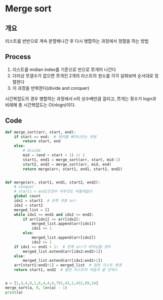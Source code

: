 # Merge sort

## 개요

리스트를 반반으로 계속 분할해나간 후 다시 병합하는 과정에서 정렬을 하는 방법



## Process

1. 리스트를 midian index를 기준으로 반으로 쪼개어 나간다
2. 더이상 쪼갤수가 없으면 쪼개진 2개의 리스트의 원소를 각각 살펴보며 순서대로 정렬한다
3. 이 과정을 반복한다(divide and conquer)

시간복잡도의 경우 병합하는 과정에서 n의 상수배만큼 걸리고, 쪼개는 횟수가 logn과 비례해 총 시간복잡도는 O(nlogn)이다.



## Code

```Python
def merge_sort(arr, start, end):
    if start == end:  # 재귀를 빠져나오는 부분
        return start, end
    else:
        # divide
        mid = (end + start + 1) // 2
        start1, end1 = merge_sort(arr, start, mid-1)
        start2, end2 = merge_sort(arr, mid, end)
        return merge(arr, start1, end1, start2, end2)


def merge(arr, start1, end1, start2, end2):
    # conquer
    # start1 = end1인경우 아무것도 바뀔게없다
    global count
    idx1 = start1  # 왼쪽 부분 arr
    idx2 = start2
    merged_list = []
    while idx1 <= end1 and idx2 <= end2:
        if arr[idx1] <= arr[idx2]:
            merged_list.append(arr[idx1])
            idx1 += 1
        else:
            merged_list.append(arr[idx2])
            idx2 += 1
    if idx1 == end1 + 1:  # 왼쪽 arr가 바닥났을 경우
        merged_list.extend(arr[idx2:end2+1])
    else:
        merged_list.extend(arr[idx1:end1+1])
    arr[start1:end2+1] = merged_list  # 원본 리스트 변경
    return start1, end2  # 합친 리스트의 처음과 끝 인덱스


a = [1,3,4,9,1,6,4,4,6,791,43,1,432,69,34]
merge_sort(a, 0, len(a) - 1)
print(a)

```

